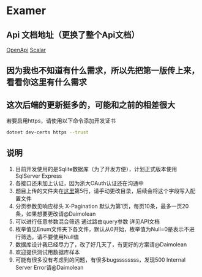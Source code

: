 # Examer

## Api 文档地址（更换了整个Api文档）
[OpenApi](https://localhost:7048/openapi/Examer.json)
[Scalar](https://localhost:7048/scalar/Examer.json)

## 因为我也不知道有什么需求，所以先把第一版传上来，看看你这里有什么需求
## 这次后端的更新挺多的，可能和之前的相差很大

若要启用https，请使用以下命令添加开发证书
```bash
dotnet dev-certs https --trust
```

## 说明
1. 目前开发使用的是Sqlite数据库（为了开发方便），计划正式版本使用SqlServer Express
2. 各接口还未加上认证，因为浙大OAuth认证还在沟通中
3. 题目上传的文件夹在[这里](Services/ProblemRepository.cs)第5行，请手动更改目录，后续会将这个字段写入配置文件
4. 分页参数见响应标头 X-Pagination 默认为第1页，每页10条，最多一页20条，如果想要更改请@Daimolean
5. 可以进行任意参数混合筛选 通过路由query参数 详见API文档
6. 枚举值见Enum文件夹下各文件，默认从0开始，枚举值为Null=0是表示不进行筛选，请不要使用Null值
7. 数据库设计我已经尽力了，改了好几天了，有更好的方案请@Daimolean
8. 欢迎提供测试用数据库样本
9. 可能有很多没有考虑到的问题，有很多bugssssssss，发现500 Internal Server Error请@Daimolean

